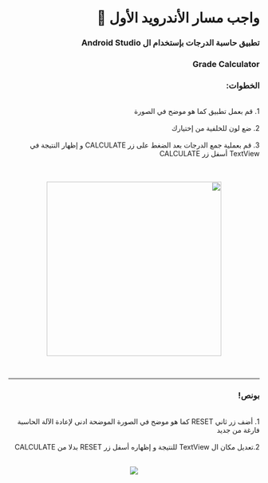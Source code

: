 <div dir = "rtl">
 
# واجب مسار الأندرويد الأول 💚
### تطبيق حاسبة الدرجات بإستخدام ال Android Studio
### Grade Calculator

### الخطوات: 

<br>
 1.  قم بعمل تطبيق كما هو موضح في الصورة
<br>

<br>
2. ضع لون للخلفية من إختيارك
<br>

<br>
 3. قم بعملية جمع الدرجات بعد الضغط على زر CALCULATE و إظهار النتيجة في TextView أسفل زر CALCULATE
<br>

<br>
<br>
<p align="center">
<img src = "https://github.com/kuwaitcodes/android-hw-2/blob/master/hw1.png" width = "350px" margin="auto"/>
</p>
<br>
<hr>

### بونص!

<br>
1. أضف زر ثاني RESET كما هو موضح في الصورة الموضحة ادنى لإعادة الآلة الحاسبة فارغة من جديد
<br>

<br>
2.تعديل مكان ال TextView للنتيجة و إظهاره أسفل زر RESET بدلا من CALCULATE 
<br>
<br>
<p align="center">
<img src = "https://github.com/kuwaitcodes/android-hw-2/blob/master/hw2.png" width = ""350 px" margin="auto"/>
  </p>  
